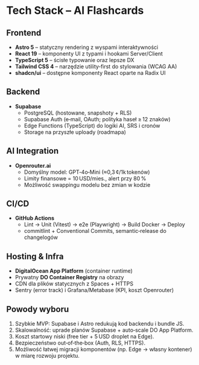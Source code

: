 # Tech Stack – AI Flashcards

## Frontend

- **Astro 5** – statyczny rendering z wyspami interaktywności  
- **React 19** – komponenty UI z typami i hookami Server/Client  
- **TypeScript 5** – ścisłe typowanie oraz lepsze DX  
- **Tailwind CSS 4** – narzędzie utility‑first do stylowania (WCAG AA)  
- **shadcn/ui** – dostępne komponenty React oparte na Radix UI

## Backend

- **Supabase**  
  - PostgreSQL (hostowane, snapshoty + RLS)  
  - Supabase Auth (e‑mail, OAuth; polityka haseł ≥ 12 znaków)  
  - Edge Functions (TypeScript) do logiki AI, SRS i cronów  
  - Storage na przyszłe uploady (roadmapa)

## AI Integration

- **Openrouter.ai**  
  - Domyślny model: GPT‑4o‑Mini (≈0,3 ¢/1k tokenów)  
  - Limity finansowe = 10 USD/mies., alert przy 80 %  
  - Możliwość swappingu modelu bez zmian w kodzie

## CI/CD

- **GitHub Actions**  
  - Lint → Unit (Vitest) → e2e (Playwright) → Build Docker → Deploy  
  - commitlint + Conventional Commits, semantic‑release do changelogów

## Hosting & Infra

- **DigitalOcean App Platform** (container runtime)  
- Prywatny **DO Container Registry** na obrazy  
- CDN dla plików statycznych z Spaces + HTTPS  
- Sentry (error track) i Grafana/Metabase (KPI, koszt Openrouter)

## Powody wyboru

1. Szybkie MVP: Supabase i Astro redukują kod backendu i bundle JS.  
2. Skalowalność: uprade planów Supabase + auto‑scale DO App Platform.  
3. Koszt startowy niski (free tier + 5 USD droplet na Edge).  
4. Bezpieczeństwo out‑of‑the‑box (Auth, RLS, HTTPS).  
5. Możliwość łatwej migracji komponentów (np. Edge → własny kontener) w miarę rozwoju projektu.
